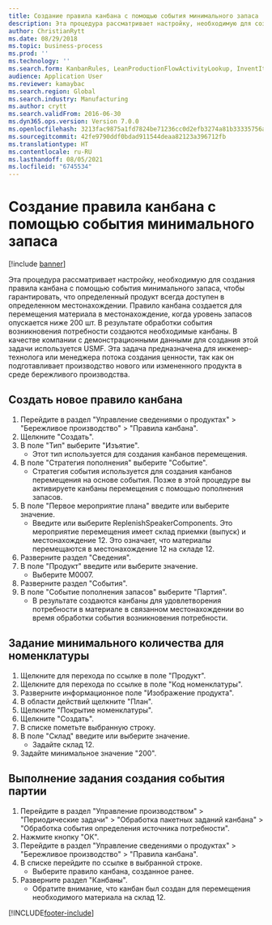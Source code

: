 ```yaml
---
title: Создание правила канбана с помощью события минимального запаса
description: Эта процедура рассматривает настройку, необходимую для создания правила канбана с помощью события минимального запаса, чтобы гарантировать, что определенный продукт всегда доступен в определенном местонахождении.
author: ChristianRytt
ms.date: 08/29/2018
ms.topic: business-process
ms.prod: ''
ms.technology: ''
ms.search.form: KanbanRules, LeanProductionFlowActivityLookup, InventItemIdLookupSimple, EcoResProductInformationDialog, EcoResProductDetailsExtended, ReqItemTable, InventLocationIdLookup
audience: Application User
ms.reviewer: kamaybac
ms.search.region: Global
ms.search.industry: Manufacturing
ms.author: crytt
ms.search.validFrom: 2016-06-30
ms.dyn365.ops.version: Version 7.0.0
ms.openlocfilehash: 3213fac9875a1fd7824be71236cc0d2efb3274a81b33335756a0dd7391fcbfdb
ms.sourcegitcommit: 42fe9790ddf0bdad911544deaa82123a396712fb
ms.translationtype: HT
ms.contentlocale: ru-RU
ms.lasthandoff: 08/05/2021
ms.locfileid: "6745534"
---
```

# <a name="create-a-kanban-rule-using-a-minimum-stock-event"></a>Создание правила канбана с помощью события минимального запаса

[!include [banner](../../includes/banner.md)]

Эта процедура рассматривает настройку, необходимую для создания правила канбана с помощью события минимального запаса, чтобы гарантировать, что определенный продукт всегда доступен в определенном местонахождении. Правило канбана создается для перемещения материала в местонахождение, когда уровень запасов опускается ниже 200 шт. В результате обработки события возникновения потребности создаются необходимые канбаны. В качестве компании с демонстрационными данными для создания этой задачи используется USMF. Эта задача предназначена для инженер-технолога или менеджера потока создания ценности, так как он подготавливает производство нового или измененного продукта в среде бережливого производства.


## <a name="create-a-new-kanban-rule"></a>Создать новое правило канбана
1. Перейдите в раздел "Управление сведениями о продуктах" > "Бережливое производство" > "Правила канбана".
2. Щелкните "Создать".
3. В поле "Тип" выберите "Изъятие".
    * Этот тип используется для создания канбанов перемещения.  
4. В поле "Стратегия пополнения" выберите "Событие".
    * Стратегия события используется для создания канбанов перемещения на основе события. Позже в этой процедуре вы активируете канбаны перемещения с помощью пополнения запасов.  
5. В поле "Первое мероприятие плана" введите или выберите значение.
    * Введите или выберите ReplenishSpeakerComponents. Это мероприятие перемещения имеет склад приемки (выпуск) и местонахождение 12. Это означает, что материалы перемещаются в местонахождение 12 на складе 12.  
6. Разверните раздел "Сведения".
7. В поле "Продукт" введите или выберите значение.
    * Выберите M0007.  
8. Разверните раздел "События".
9. В поле "Событие пополнения запасов" выберите "Партия".
    * В результате создаются канбаны для удовлетворения потребности в материале в связанном местонахождении во время обработки события возникновения потребности.  

## <a name="set-the-minimum-quantity-for-the-item"></a>Задание минимального количества для номенклатуры
1. Щелкните для перехода по ссылке в поле "Продукт".
2. Щелкните для перехода по ссылке в поле "Код номенклатуры".
3. Разверните информационное поле "Изображение продукта".
4. В области действий щелкните "План".
5. Щелкните "Покрытие номенклатуры".
6. Щелкните "Создать".
7. В списке пометьте выбранную строку.
8. В поле "Склад" введите или выберите значение.
    * Задайте склад 12.  
9. Задайте минимальное значение "200".

## <a name="run-the-batch-event-creation-job"></a>Выполнение задания создания события партии
1. Перейдите в раздел "Управление производством" > "Периодические задачи" > "Обработка пакетных заданий канбана" > "Обработка события определения источника потребности".
2. Нажмите кнопку "OК".
3. Перейдите в раздел "Управление сведениями о продуктах" > "Бережливое производство" > "Правила канбана".
4. В списке перейдите по ссылке в выбранной строке.
    * Выберите правило канбана, созданное ранее.  
5. Разверните раздел "Канбаны".
    * Обратите внимание, что канбан был создан для перемещения необходимого материала на склад 12.  



[!INCLUDE[footer-include](../../../includes/footer-banner.md)]